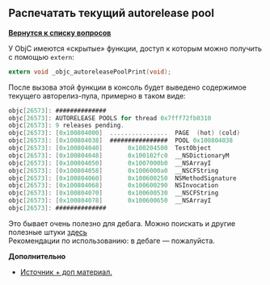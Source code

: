 ## Распечатать текущий autorelease pool

[**Вернутся к списку вопросов**](https://github.com/Torlopov-Andrey/hh_interview_ios/blob/master/readme.md)

У ObjC имеются «скрытые» функции, доступ к которым можно получить с помощью `extern`:

```Objective-C
extern void _objc_autoreleasePoolPrint(void);
```

После вызова этой функции в консоль будет выведено содержимое текущего авторелиз-пула, примерно в таком виде:
```Objective-C
objc[26573]: ##############
objc[26573]: AUTORELEASE POOLS for thread 0x7fff72fb0310
objc[26573]: 9 releases pending.
objc[26573]: [0x100804000]  ................  PAGE  (hot) (cold)
objc[26573]: [0x100804038]  ################  POOL 0x100804038
objc[26573]: [0x100804040]       0x100204500  TestObject
objc[26573]: [0x100804048]       0x100102fc0  __NSDictionaryM
objc[26573]: [0x100804050]       0x1007000b0  __NSArrayI
objc[26573]: [0x100804058]       0x1006000a0  __NSCFString
objc[26573]: [0x100804060]       0x100600250  NSMethodSignature
objc[26573]: [0x100804068]       0x100600290  NSInvocation
objc[26573]: [0x100804070]       0x100600530  __NSCFString
objc[26573]: [0x100804078]       0x100600650  __NSArrayI
objc[26573]: ##############
```

Это бывает очень полезно для дебага. Можно поискать и другие полезные штуки [здесь](www.opensource.apple.com/source/objc4/objc4-551.1)
<br/>Рекомендации по использованию: в дебаге — пожалуйста.


**Дополнительно**
* [Источник + доп материал.](https://habrahabr.ru/company/mailru/blog/210672/)
